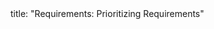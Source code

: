 <frontmatter>
title: "Requirements: Prioritizing Requirements"
</frontmatter>

<include src="navbar.md" boilerplate />

<include src="unit-inPage-asFlat.md" boilerplate />
